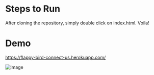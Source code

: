 # Steps to Run
After cloning the repository, simply double click on index.html. Voila!

# Demo
https://flappy-bird-connect-us.herokuapp.com/

![image](https://user-images.githubusercontent.com/87208681/125374763-4f088700-e3a5-11eb-966b-1c7a5b642962.png)
